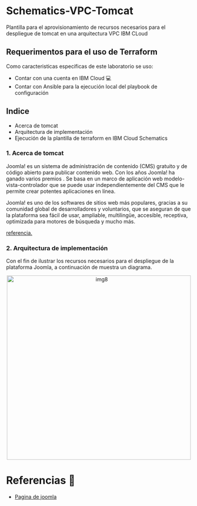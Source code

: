 # Schematics-VPC-Tomcat

Plantilla para el aprovisionamiento de recursos necesarios para el despliegue de tomcat en una arquitectura VPC IBM CLoud

## Requerimentos para el uso de Terraform

Como caracteristicas especificas de este laboratorio se uso:

*	Contar con una cuenta en IBM Cloud 💻
* Contar con Ansible para la ejecución local del playbook de configuración

## Indice

* Acerca de tomcat
* Arquitectura de implementación
* Ejecución de la plantilla de terraform en IBM Cloud Schematics


### 1. Acerca de tomcat

Joomla! es un sistema de administración de contenido (CMS) gratuito y de código abierto para publicar contenido web. Con los años Joomla! ha ganado varios premios . Se basa en un marco de aplicación web modelo-vista-controlador que se puede usar independientemente del CMS que le permite crear potentes aplicaciones en línea.

Joomla! es uno de los softwares de sitios web más populares, gracias a su comunidad global de desarrolladores y voluntarios, que se aseguran de que la plataforma sea fácil de usar, ampliable, multilingüe, accesible, receptiva, optimizada para motores de búsqueda y mucho más.

[referencia.](http://tomcat.apache.org/)

### 2. Arquitectura de implementación

Con el fin de ilustrar los recursos necesarios para el despliegue de la plataforma Joomla, a continuación de muestra un diagrama.

<p align="center">
<img width="500" alt="img8" src="https://user-images.githubusercontent.com/40369712/78176984-fcf75880-7422-11ea-9818-06d01467b886.png">
</p>

# Referencias 📖

* [Pagina de joomla](http://tomcat.apache.org/)
